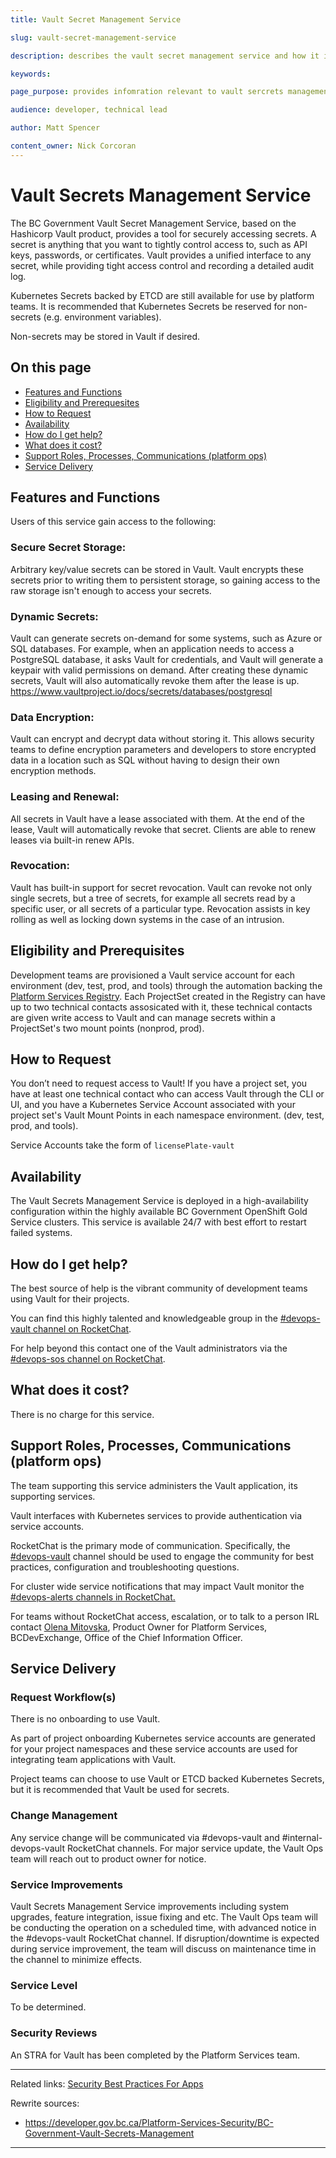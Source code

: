 ```yaml
---
title: Vault Secret Management Service

slug: vault-secret-management-service

description: describes the vault secret management service and how it is used in the BC Government

keywords: 

page_purpose: provides infomration relevant to vault sercrets management service to product teams, including description of functions and how to work with this service 

audience: developer, technical lead

author: Matt Spencer 

content_owner: Nick Corcoran
---
```


# Vault Secrets Management Service

The BC Government Vault Secret Management Service, based on the Hashicorp Vault product, provides a tool for securely accessing secrets. A secret is anything that you want to tightly control access to, such as API keys, passwords, or certificates. Vault provides a unified interface to any secret, while providing tight access control and recording a detailed audit log.

Kubernetes Secrets backed by ETCD are still available for use by platform teams. It is recommended that Kubernetes Secrets be reserved for non-secrets (e.g. environment variables).

Non-secrets may be stored in Vault if desired.

## On this page
- [Features and Functions](#features-and-functions)
- [Eligibility and Prerequesites](#eligibility-and-prerequesites)
- [How to Request](#how-to-request)
- [Availability](#availability)
- [How do I get help?](#how-do-i-get-help)
- [What does it cost?](#what-does-it-cost)
- [Support Roles, Processes, Communications (platform ops)](#support)
- [Service Delivery](#service-delivery)

## Features and Functions <a name="features-and-functions"></a>

Users of this service gain access to the following:

### Secure Secret Storage:
Arbitrary key/value secrets can be stored in Vault. Vault encrypts these secrets prior to writing them to persistent storage, so gaining access to the raw storage isn't enough to access your secrets.

### Dynamic Secrets: 
Vault can generate secrets on-demand for some systems, such as Azure or SQL databases. For example, when an application needs to access a PostgreSQL database, it asks Vault for credentials, and Vault will generate a keypair with valid permissions on demand. After creating these dynamic secrets, Vault will also automatically revoke them after the lease is up. https://www.vaultproject.io/docs/secrets/databases/postgresql

### Data Encryption:
Vault can encrypt and decrypt data without storing it. This allows security teams to define encryption parameters and developers to store encrypted data in a location such as SQL without having to design their own encryption methods.

### Leasing and Renewal:
All secrets in Vault have a lease associated with them. At the end of the lease, Vault will automatically revoke that secret. Clients are able to renew leases via built-in renew APIs.

### Revocation:
Vault has built-in support for secret revocation. Vault can revoke not only single secrets, but a tree of secrets, for example all secrets read by a specific user, or all secrets of a particular type. Revocation assists in key rolling as well as locking down systems in the case of an intrusion.

## Eligibility and Prerequisites <a name="eligibility-and-prerequesites"></a>

Development teams are provisioned a Vault service account for each environment (dev, test, prod, and tools) through the automation backing the [Platform Services Registry](https://registry.developer.gov.bc.ca/public-landing). Each ProjectSet created in the Registry can have up to two technical contacts assosicated with it, these technical contacts are given write access to Vault and can manage secrets within a ProjectSet's two mount points (nonprod, prod).

## How to Request <a name="how-to-request"></a>
You don’t need to request access to Vault! If you have a project set, you have at least one technical contact who can access Vault through the CLI or UI, and you have a Kubernetes Service Account associated with your project set's Vault Mount Points in each namespace environment. (dev, test, prod, and tools).

Service Accounts take the form of `licensePlate-vault`

## Availability <a name="availability"></a>

The Vault Secrets Management Service is deployed in a high-availability configuration within the highly available BC Government OpenShift Gold Service clusters. This service is available 24/7 with best effort to restart failed systems.

## How do I get help? <a name="help"></a>

The best source of help is the vibrant community of development teams using Vault for their projects.

You can find this highly talented and knowledgeable group in the [#devops-vault channel on RocketChat](https://chat.developer.gov.bc.ca/channel/devops-vault).

For help beyond this contact one of the Vault administrators via the [#devops-sos channel on RocketChat](https://chat.developer.gov.bc.ca/channel/devops-sos).

## What does it cost? <a name="what-does-it-cost"></a>

There is no charge for this service.

## Support Roles, Processes, Communications (platform ops) <a name="support"></a>

The team supporting this service administers the Vault application, its supporting services.

Vault interfaces with Kubernetes services to provide authentication via service accounts.

RocketChat is the primary mode of communication. Specifically, the [#devops-vault](https://chat.developer.gov.bc.ca/channel/devops-vault) channel should be used to engage the community for best practices, configuration and troubleshooting questions.

For cluster wide service notifications that may impact Vault monitor the [#devops-alerts channels in RocketChat.](https://chat.developer.gov.bc.ca/channel/devops-alerts)

For teams without RocketChat access, escalation, or to talk to a person IRL contact [Olena Mitovska](mailto:olena.mitovska@gov.bc.ca), Product Owner for Platform Services, BCDevExchange, Office of the Chief Information Officer.

## Service Delivery <a name="service-delivery"></a>

### Request Workflow(s)

There is no onboarding to use Vault.

As part of project onboarding Kubernetes service accounts are generated for your project namespaces and these service accounts are used for integrating team applications with Vault.

Project teams can choose to use Vault or ETCD backed Kubernetes Secrets, but it is recommended that Vault be used for secrets.

### Change Management
Any service change will be communicated via #devops-vault and #internal-devops-vault RocketChat channels. For major service update, the Vault Ops team will reach out to product owner for notice.

### Service Improvements

Vault Secrets Management Service improvements including system upgrades, feature integration, issue fixing and etc. The Vault Ops team will be conducting the operation on a scheduled time, with advanced notice in the #devops-vault RocketChat channel. If disruption/downtime is expected during service improvement, the team will discuss on maintenance time in the channel to minimize effects.

### Service Level
To be determined.

### Security Reviews

An STRA for Vault has been completed by the Platform Services team.

---
Related links:
[Security Best Practices For Apps](./security-best-practices-for-apps.md)

Rewrite sources:
* https://developer.gov.bc.ca/Platform-Services-Security/BC-Government-Vault-Secrets-Management

---
